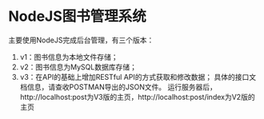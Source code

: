 # NodeJS图书管理系统

主要使用NodeJS完成后台管理，有三个版本：
1. v1：图书信息为本地文件存储；
2. v2：图书信息为MySQL数据库存储；
3. v3：在API的基础上增加RESTful API的方式获取和修改数据；
具体的接口文档信息，请查收POSTMAN导出的JSON文件。
运行服务器后，http://localhost:post为V3版的主页，http://localhost:post/index为V2版的主页